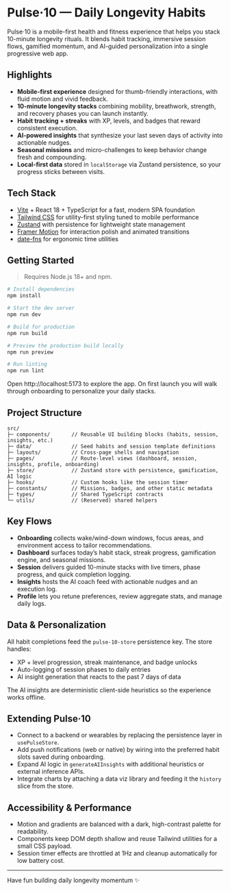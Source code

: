﻿# Pulse·10 — Daily Longevity Habits

Pulse·10 is a mobile-first health and fitness experience that helps you stack 10-minute longevity rituals. It blends habit tracking, immersive session flows, gamified momentum, and AI-guided personalization into a single progressive web app.

## Highlights

- **Mobile-first experience** designed for thumb-friendly interactions, with fluid motion and vivid feedback.
- **10-minute longevity stacks** combining mobility, breathwork, strength, and recovery phases you can launch instantly.
- **Habit tracking + streaks** with XP, levels, and badges that reward consistent execution.
- **AI-powered insights** that synthesize your last seven days of activity into actionable nudges.
- **Seasonal missions** and micro-challenges to keep behavior change fresh and compounding.
- **Local-first data** stored in `localStorage` via Zustand persistence, so your progress sticks between visits.

## Tech Stack

- [Vite](https://vitejs.dev/) + React 18 + TypeScript for a fast, modern SPA foundation
- [Tailwind CSS](https://tailwindcss.com/) for utility-first styling tuned to mobile performance
- [Zustand](https://github.com/pmndrs/zustand) with persistence for lightweight state management
- [Framer Motion](https://www.framer.com/motion/) for interaction polish and animated transitions
- [date-fns](https://date-fns.org/) for ergonomic time utilities

## Getting Started

> Requires Node.js 18+ and npm.

```bash
# Install dependencies
npm install

# Start the dev server
npm run dev

# Build for production
npm run build

# Preview the production build locally
npm run preview

# Run linting
npm run lint
```

Open http://localhost:5173 to explore the app. On first launch you will walk through onboarding to personalize your daily stacks.

## Project Structure

```
src/
├─ components/       // Reusable UI building blocks (habits, session, insights, etc.)
├─ data/             // Seed habits and session template definitions
├─ layouts/          // Cross-page shells and navigation
├─ pages/            // Route-level views (dashboard, session, insights, profile, onboarding)
├─ store/            // Zustand store with persistence, gamification, AI logic
├─ hooks/            // Custom hooks like the session timer
├─ constants/        // Missions, badges, and other static metadata
├─ types/            // Shared TypeScript contracts
└─ utils/            // (Reserved) shared helpers
```

## Key Flows

- **Onboarding** collects wake/wind-down windows, focus areas, and environment access to tailor recommendations.
- **Dashboard** surfaces today’s habit stack, streak progress, gamification engine, and seasonal missions.
- **Session** delivers guided 10-minute stacks with live timers, phase progress, and quick completion logging.
- **Insights** hosts the AI coach feed with actionable nudges and an execution log.
- **Profile** lets you retune preferences, review aggregate stats, and manage daily logs.

## Data & Personalization

All habit completions feed the `pulse-10-store` persistence key. The store handles:

- XP + level progression, streak maintenance, and badge unlocks
- Auto-logging of session phases to daily entries
- AI insight generation that reacts to the past 7 days of data

The AI insights are deterministic client-side heuristics so the experience works offline.

## Extending Pulse·10

- Connect to a backend or wearables by replacing the persistence layer in `usePulseStore`.
- Add push notifications (web or native) by wiring into the preferred habit slots saved during onboarding.
- Expand AI logic in `generateAIInsights` with additional heuristics or external inference APIs.
- Integrate charts by attaching a data viz library and feeding it the `history` slice from the store.

## Accessibility & Performance

- Motion and gradients are balanced with a dark, high-contrast palette for readability.
- Components keep DOM depth shallow and reuse Tailwind utilities for a small CSS payload.
- Session timer effects are throttled at 1Hz and cleanup automatically for low battery cost.

---

Have fun building daily longevity momentum ✨
